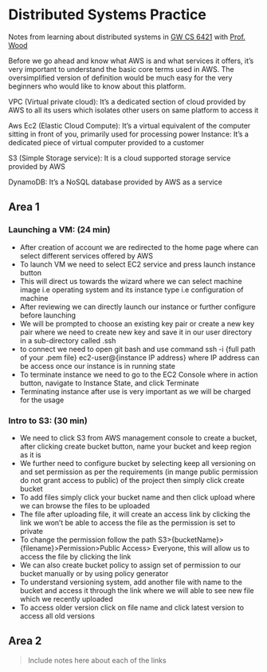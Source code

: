 # Distributed Systems Practice
Notes from learning about distributed systems in [GW CS 6421](https://gwdistsys18.github.io/) with [Prof. Wood](https://faculty.cs.gwu.edu/timwood/)

Before we go ahead and know what AWS is and what services it offers, it’s very important to understand the basic core terms used in AWS. The oversimplified version of definition would be much easy for the very beginners who would like to know about this platform. 

VPC (Virtual private cloud): It’s a dedicated section of cloud provided by AWS to all its users which isolates other users on same platform to access it <br>

Aws Ec2 (Elastic Cloud Compute):  It’s a virtual equivalent of the computer sitting in front of you, primarily used for processing power 
Instance:  It’s a dedicated piece of virtual computer provided to a customer <br>

S3 (Simple Storage service): It is a cloud supported storage service provided by AWS <br>

DynamoDB: It’s a NoSQL database provided by AWS as a service <br>


## Area 1
> 

### Launching a VM: (24 min)
- After creation of account we are redirected to the home page where can select different services offered by AWS
-	To launch VM we need to select EC2 service and press launch instance button
-	This will direct us towards the wizard where we can select machine image i.e operating system and its instance type i.e configuration of machine  
-	After reviewing we can directly launch our instance or further configure before launching 
-	We will be prompted to choose an existing key pair or create a new key pair where we need to create new key and save it in our user directory in a sub-directory called .ssh
-	to connect we need to open git bash and use command ssh -i {full path of your .pem file} ec2-user@{instance IP address} where IP address can be access once our instance is in running state
-	To terminate instance we need to go to the EC2 Console where in action button, navigate to Instance State, and click Terminate
-	Terminating instance after use is very important as we will be charged for the usage

### Intro to S3: (30 min)
-	We need to click S3 from AWS management console to create a bucket, after clicking create bucket button, name your bucket and keep region as it is
-	We further need to configure bucket by selecting keep all versioning on and set permission as per the requirements (in mange public permission do not grant access to public) of the project then simply click create bucket  
-	To add files simply click your bucket name and then click upload where we can browse the files to be uploaded 
-	The file after uploading file, it will create an access link by clicking the link we won’t be able to access the file as the permission is set to private
-	 To change the permission follow the path  S3>{bucketName}>{filename}>Permission>Public Access> Everyone, this will allow us to access the file by clicking the link
-	We can also create bucket policy to assign set of permission to our bucket manually or by using policy generator 
-	To understand versioning system, add another file with name to the bucket and access it through the link where we will able to see new file which we recently uploaded
-	To access older version click on file name and click latest version to access all old versions


## Area 2
> Include notes here about each of the links
